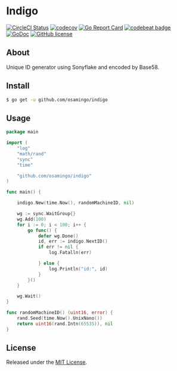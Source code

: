 # Indigo

[![CircleCI Status](https://img.shields.io/circleci/project/osamingo/indigo/master.svg)](https://github.com/osamingo/indigo)
[![codecov](https://codecov.io/gh/osamingo/indigo/branch/master/graph/badge.svg)](https://codecov.io/gh/osamingo/indigo)
[![Go Report Card](https://goreportcard.com/badge/osamingo/indigo)](https://goreportcard.com/report/osamingo/indigo)
[![codebeat badge](https://codebeat.co/badges/3885a5d8-7db0-4162-970a-577a1bf54199)](https://codebeat.co/projects/github-com-osamingo-indigo)
[![GoDoc](https://godoc.org/github.com/osamingo/indigo?status.svg)](https://godoc.org/github.com/osamingo/indigo)
[![GitHub license](https://img.shields.io/badge/license-MIT-blue.svg)](https://raw.githubusercontent.com/osamingo/indigo/master/LICENSE)

## About

Unique ID generator using Sonyflake and encoded by Base58.

## Install

```bash
$ go get -u github.com/osamingo/indigo
```

## Usage

```go
package main

import (
	"log"
	"math/rand"
	"sync"
	"time"

	"github.com/osamingo/indigo"
)

func main() {

	indigo.New(time.Now(), randomMachineID, nil)

	wg := sync.WaitGroup{}
	wg.Add(100)
	for i := 0; i < 100; i++ {
		go func() {
			defer wg.Done()
			id, err := indigo.NextID()
			if err != nil {
				log.Fatalln(err)

			} else {
				log.Println("id:", id)
			}
		}()
	}

	wg.Wait()
}

func randomMachineID() (uint16, error) {
	rand.Seed(time.Now().UnixNano())
	return uint16(rand.Intn(65535)), nil
}
```

## License

Released under the [MIT License](https://github.com/osamingo/indigo/blob/master/LICENSE).
